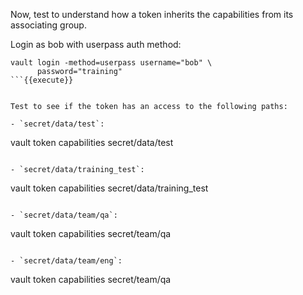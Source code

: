 Now, test to understand how a token inherits the capabilities from its associating group.

Login as bob with userpass auth method:

```
vault login -method=userpass username="bob" \
      password="training"
```{{execute}}


Test to see if the token has an access to the following paths:

- `secret/data/test`:  
  ```
  vault token capabilities secret/data/test
  ```{{execute}}

- `secret/data/training_test`:  
  ```
  vault token capabilities secret/data/training_test
  ```{{execute}}

- `secret/data/team/qa`:  
  ```
  vault token capabilities secret/team/qa
  ```{{execute}}

- `secret/data/team/eng`:  
  ```
  vault token capabilities secret/team/qa
  ```{{execute}}
